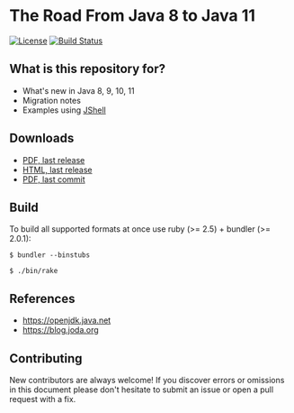 # The Road From Java 8 to Java 11

[![License](https://img.shields.io/badge/License-CC_BY_SA-blue.svg)](https://creativecommons.org/licenses/by-sa/4.0/) [![Build Status](https://dev.azure.com/davideangelocola/the%20road%20from%20java%208%20to%20java%2011/_apis/build/status/dfa1.the_road_from_java8_to_java11?branchName=master)](https://dev.azure.com/davideangelocola/the%20road%20from%20java%208%20to%20java%2011/_build/latest?definitionId=2&branchName=master)

## What is this repository for?

* What's new in Java 8, 9, 10, 11
* Migration notes
* Examples using [JShell](https://openjdk.java.net/jeps/222)

## Downloads

* [PDF, last release](https://dfa1.github.io/the_road_from_java8_to_java11.pdf)
* [HTML, last release](https://dfa1.github.io/the_road_from_java8_to_java11.html)
* [PDF, last commit](https://dev.azure.com/davideangelocola/the%20road%20from%20java%208%20to%20java%2011/_build?definitionId=2&_a=summary)

## Build

To build all supported formats at once use ruby (>= 2.5) + bundler (>= 2.0.1):

`$ bundler --binstubs`

`$ ./bin/rake`

## References

* https://openjdk.java.net
* https://blog.joda.org

## Contributing

New contributors are always welcome! If you discover errors or omissions in this document
please don't hesitate to submit an issue or open a pull request with a fix.

